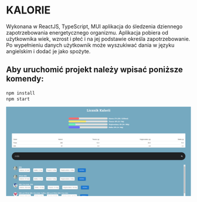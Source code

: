 # KALORIE

Wykonana w ReactJS, TypeScript, MUI aplikacja do śledzenia dziennego zapotrzebowania energetycznego organizmu. Aplikacja pobiera od użytkownika wiek, wzrost i płeć i na jej podstawie określa zapotrzebowanie. Po wypełnieniu danych użytkownik może wyszukiwać dania w języku angielskim i dodać je jako spożyte.

## Aby uruchomić projekt należy wpisać poniższe komendy:
```
npm install
npm start
```

![preview](image.png)
